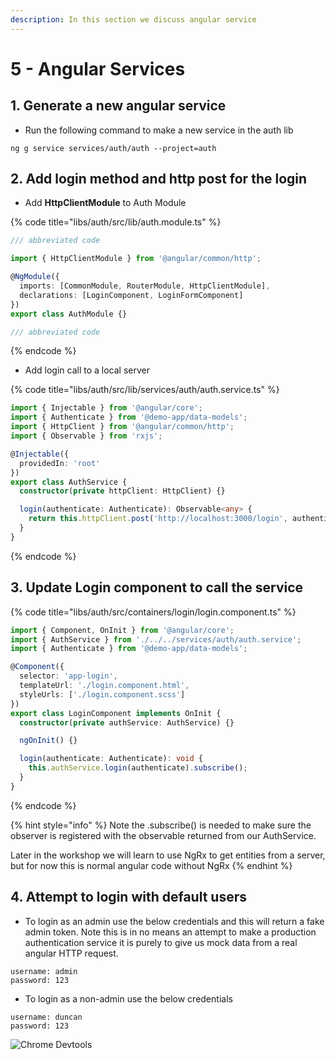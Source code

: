 ```yaml
---
description: In this section we discuss angular service
---
```


# 5 - Angular Services

## 1. Generate a new angular service

* Run the following command to make a new service in the auth lib

```text
ng g service services/auth/auth --project=auth
```

## 2. Add login method and http post for the login

* Add **HttpClientModule** to Auth Module

{% code title="libs/auth/src/lib/auth.module.ts" %}
```typescript
/// abbreviated code 

import { HttpClientModule } from '@angular/common/http';

@NgModule({
  imports: [CommonModule, RouterModule, HttpClientModule],
  declarations: [LoginComponent, LoginFormComponent]
})
export class AuthModule {}

/// abbreviated code
```
{% endcode %}

* Add login call to a local server

{% code title="libs/auth/src/lib/services/auth/auth.service.ts" %}
```typescript
import { Injectable } from '@angular/core';
import { Authenticate } from '@demo-app/data-models';
import { HttpClient } from '@angular/common/http';
import { Observable } from 'rxjs';

@Injectable({
  providedIn: 'root'
})
export class AuthService {
  constructor(private httpClient: HttpClient) {}

  login(authenticate: Authenticate): Observable<any> {
    return this.httpClient.post('http://localhost:3000/login', authenticate);
  }
}

```
{% endcode %}

## 3. Update Login component to call the service

{% code title="libs/auth/src/containers/login/login.component.ts" %}
```typescript
import { Component, OnInit } from '@angular/core';
import { AuthService } from './../../services/auth/auth.service';
import { Authenticate } from '@demo-app/data-models';

@Component({
  selector: 'app-login',
  templateUrl: './login.component.html',
  styleUrls: ['./login.component.scss']
})
export class LoginComponent implements OnInit {
  constructor(private authService: AuthService) {}

  ngOnInit() {}

  login(authenticate: Authenticate): void {
    this.authService.login(authenticate).subscribe();
  }
}

```
{% endcode %}

{% hint style="info" %}
Note the .subscribe\(\) is needed to make sure the observer is registered with the observable returned from our AuthService.

Later in the workshop we will learn to use NgRx to get entities from a server, but for now this is normal angular code without NgRx
{% endhint %}

## 4. Attempt to login with default users

* To login as an admin use the below credentials and this will return a fake admin token. Note this is in no means an attempt to make a production authentication service it is purely to give us mock data from a real angular HTTP request.

```text
username: admin
password: 123
```

* To login as a non-admin use the below credentials

```text
username: duncan
password: 123
```

![Chrome Devtools](.gitbook/assets/image%20%2813%29.png)



